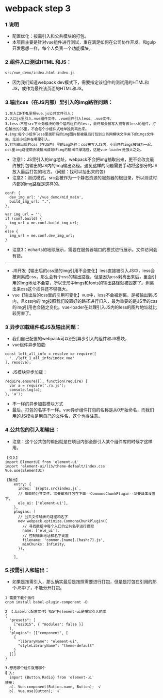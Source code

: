 # webpack step 3

### 1.说明

* 配置优化：按需引入和公共模块的打包。
* 本项目主要是针对vue组件进行测试，重在满足如何在公司协作开发。和gulp开发思想一样，每个人负责一个功能模块。

### 2.组件入口测试HTML 和JS：

```
src/vue_demo/index.html index.js  
```
* 因为我们知道webpack dev模式下，需要指定该组件的测试用的HTML和JS，或作为最终该页面的HTML和JS。

### 3.输出css（在JS内部）里引入的img路径问题：

```
1.在入口HTML里把vue.js公共文件引入；
2.入口js里引入.vue组件文件，.vue组件引入less、.vue文件。
3.less:不管src下业务模块的哪个层的组件的less，最终都会被写入拥有该less的组件，打包输出的JS里，不会每个小组件式地单独剥离出来。
4.img:每个小组件less里面所有的img图片都被最后打包到业务网模块文件夹下的imgs文件夹，无论小组件在哪里引入。
5.打包输出后的css（在JS内）里的img路径：css被写入JS内，小组件的imgs被归为一起，css里img路径都会被输出成最终img的输出目录路径，这是vue-loader是强大之处。
```

* 注意1：JS里引入的img地址，webpack不会把img抽取出来，更不会改变最终被打包输出的JS内的img输出路径。遇见这样的问题需要手动将这部分的JS放入最后打包的地方。（问题：找可以抽出来的包）
* 注意2：测试模式，src会被作为一个静态资源的服务器的根目录，所以测试时内部的img路径是这样的。

```
conf: {
  dev_img_url: '/vue_demo/mid_main',
  build_img_url: ".",
},

var img_url = '';
if (conf.build) {
  img_url = me.conf.build_img_url;
}
else {
  img_url = me.conf.dev_img_url;
}

```
* 注意3：echarts的地球展示，需要在服务器端口的模式进行展示。文件访问会有错。

---------------------

* JS开发【输出后的css里的img引用不会变化】less直接被引入JS中，less会被剥离成css，那么会有个css的输出路径，但是因为css剥离出来后，里面引用的img地址不会变，所以无形中imgs和fonts的输出路径就被固定了。剥离出来css这个插件还不够强大。
* vue【输出后的css里的引用可变化】vue中，less不会被剥离，是被输出到JS内，且css内的img按照我们设置好的路径进行归入，最为重要的是JS里的css的img引用也会随之变化。vue-loader在处理引入JS内的less的图片地址就比较厉害了。

### 3.异步加载组件或JS及输出问题：

* 我们自己配置的webpack可以识别异步引入的组件和JS模块，
* vue组件异步加载:

```
const left_all_info = resolve => require([
  '../left_1_all_info/index.vue'
], resolve);
```

* JS模块异步加载：

```
require.ensure([], function(require) {
  var a = require('./a.js');
  console.log(a);
}, 'a');
```

* 不一样的异步加载模块方式
* 最后，打包的名字不一样。vue异步组件打包的名称是从0开始命名，而我们用的JS模块是用自己的文件名，这个也得注意。

### 4.公共包的引入和输出：

* 注意：这个公共包的输出就是在项目内部全部引入某个组件库的时候才这样用。
```
【引入】
import ElementUI from 'element-ui'
import 'element-ui/lib/theme-default/index.css'
Vue.use(ElementUI)
```

```
【输出】
    entry: {
      index: `${opts.src}index.js`,
      // 依赖的公共文件，需要单独打包在下面--CommonsChunkPlugin--就要具体设置下。
      ele_ui: ['element-ui'],
    },
    plugins: [
      // 公共文件输出的路径和名字
      new webpack.optimize.CommonsChunkPlugin({
        // 寻找数组中每个入口的公共名字进行提取
        name: ['ele_ui'],
        // 控制输出地址和名字设置
        filename: 'common.[name].[hash:7].js',
        minChunks: Infinity,
      }),
      
    ],
```

### 5.按需引入和输出：

* 如果是按需引入，那么确实最后是按照需要进行打包，但是是打包在引用的那个JS中了，不能分开打包。
```
1 需要下载个插件
cnpm install babel-plugin-component -D

2 【.babelrc配置文件】指定下element-ui是按需引入的库
{
  "presets": [
    ["es2015", { "modules": false }]
  ],
  "plugins": [["component", [
    {
      "libraryName": "element-ui",
      "styleLibraryName": "theme-default"
    }
  ]]]
}

3.想用哪个组件就用哪个
引入:
  import {Button,Radio} from 'element-ui'
使用:
  a). Vue.component(Button.name, Button);  √
  b). Vue.use(Button);  √
```



